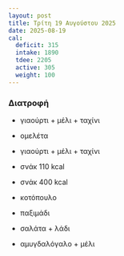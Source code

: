 ```yaml
---
layout: post
title: Τρίτη 19 Αυγούστου 2025
date: 2025-08-19
cal:
  deficit: 315
  intake: 1890
  tdee: 2205
  active: 305
  weight: 100
---
```




### Διατροφή

- γιαούρτι + μέλι + ταχίνι
- ομελέτα

- γιαούρτι + μέλι + ταχίνι
- σνάκ 110 kcal
- σνάκ 400 kcal

- κοτόπουλο
- παξιμάδι
- σαλάτα + λάδι

- αμυγδαλόγαλο + μέλι

